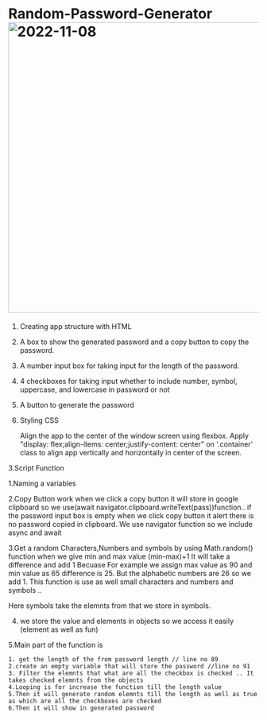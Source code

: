 # Random-Password-Generator<img width="585" alt="2022-11-08" src="https://user-images.githubusercontent.com/110707278/200642053-5b03fa50-d378-489c-ae10-9466ae2fdb00.png">


1. Creating app structure with HTML
  1.  A box to show the generated password and a copy button to copy the password.
  2.  A number input box for taking input for the length of the password.
  3. 4 checkboxes for taking input whether to include number, symbol, uppercase, and lowercase in password or not
   4. A button to generate the password






2. Styling CSS

     Align the app to the center of the window screen using flexbox.
    Apply "display: flex;align-items: center;justify-content: center" on '.container' class to align app vertically and horizontally in center of the screen.


3.Script Function

   1.Naming a variables
 
  
   2.Copy Button work
       when we click a copy button it will store in google clipboard so we use(await navigator.clipboard.writeText(pass))function.. if the password input box is                 empty when we click copy button it alert there is no password copied in clipboard. We use navigator function so we include async and await

  3.Get a random Characters,Numbers and symbols by using Math.random() function
      when we give min and max value (min-max)+1 It will take a difference and add 1 Becuase For example we assign max value as 90 and min value as 65 difference is         25. But the alphabetic numbers are 26 so we add 1.
      This function is use as well small characters and numbers and symbols .. 
    
 Here  symbols take the elemnts from that we store in symbols.

   4. we store the value and elements in objects so we access it easily (element as well as fun)

   5.Main part of the function is 

    1. get the length of the from password length // line no 89
    2.create an empty variable that will store the password //line no 91
    3. Filter the elemnts that what are all the checkbox is checked .. It takes checked elemnts from the objects
    4.Looping is for increase the function till the length value
    5.Then it will generate random elemnts till the length as well as true as which are all the checkboxes are checked
    6.Then it will show in generated password
    



